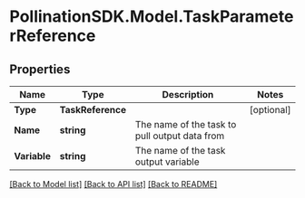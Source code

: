 
# PollinationSDK.Model.TaskParameterReference

## Properties

Name | Type | Description | Notes
------------ | ------------- | ------------- | -------------
**Type** | **TaskReference** |  | [optional] 
**Name** | **string** | The name of the task to pull output data from | 
**Variable** | **string** | The name of the task output variable | 

[[Back to Model list]](../README.md#documentation-for-models)
[[Back to API list]](../README.md#documentation-for-api-endpoints)
[[Back to README]](../README.md)

